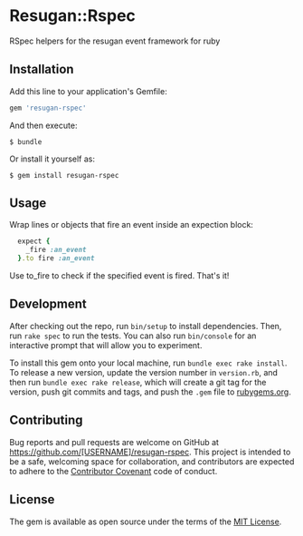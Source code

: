 # Resugan::Rspec

RSpec helpers for the resugan event framework for ruby

## Installation

Add this line to your application's Gemfile:

```ruby
gem 'resugan-rspec'
```

And then execute:

    $ bundle

Or install it yourself as:

    $ gem install resugan-rspec

## Usage

Wrap lines or objects that fire an event inside an expection block:

```ruby
  expect {
    _fire :an_event
  }.to fire :an_event
```

Use to_fire to check if the specified event is fired. That's it!

## Development

After checking out the repo, run `bin/setup` to install dependencies. Then, run `rake spec` to run the tests. You can also run `bin/console` for an interactive prompt that will allow you to experiment.

To install this gem onto your local machine, run `bundle exec rake install`. To release a new version, update the version number in `version.rb`, and then run `bundle exec rake release`, which will create a git tag for the version, push git commits and tags, and push the `.gem` file to [rubygems.org](https://rubygems.org).

## Contributing

Bug reports and pull requests are welcome on GitHub at https://github.com/[USERNAME]/resugan-rspec. This project is intended to be a safe, welcoming space for collaboration, and contributors are expected to adhere to the [Contributor Covenant](http://contributor-covenant.org) code of conduct.


## License

The gem is available as open source under the terms of the [MIT License](http://opensource.org/licenses/MIT).
